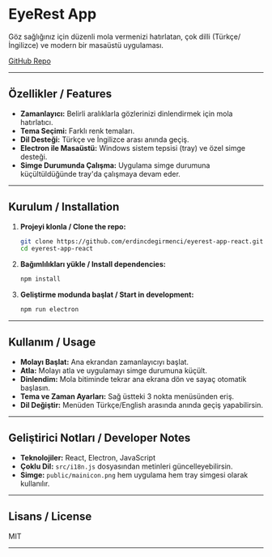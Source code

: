 # EyeRest App

Göz sağlığınız için düzenli mola vermenizi hatırlatan, çok dilli (Türkçe/İngilizce) ve modern bir masaüstü uygulaması.

[GitHub Repo](https://github.com/erdincdegirmenci/eyerest-app-react.git)

---

## Özellikler / Features

-  **Zamanlayıcı:** Belirli aralıklarla gözlerinizi dinlendirmek için mola hatırlatıcı.
-  **Tema Seçimi:** Farklı renk temaları.
-  **Dil Desteği:** Türkçe ve İngilizce arası anında geçiş.
-  **Electron ile Masaüstü:** Windows sistem tepsisi (tray) ve özel simge desteği.
-  **Simge Durumunda Çalışma:** Uygulama simge durumuna küçültüldüğünde tray'da çalışmaya devam eder.

---

## Kurulum / Installation

1. **Projeyi klonla / Clone the repo:**
   ```bash
   git clone https://github.com/erdincdegirmenci/eyerest-app-react.git
   cd eyerest-app-react
   ```

2. **Bağımlılıkları yükle / Install dependencies:**
   ```bash
   npm install
   ```

3. **Geliştirme modunda başlat / Start in development:**
   ```bash
   npm run electron
   ```

---

## Kullanım / Usage

- **Molayı Başlat:** Ana ekrandan zamanlayıcıyı başlat.
- **Atla:** Molayı atla ve uygulamayı simge durumuna küçült.
- **Dinlendim:** Mola bitiminde tekrar ana ekrana dön ve sayaç otomatik başlasın.
- **Tema ve Zaman Ayarları:** Sağ üstteki 3 nokta menüsünden eriş.
- **Dil Değiştir:** Menüden Türkçe/English arasında anında geçiş yapabilirsin.

---

## Geliştirici Notları / Developer Notes

- **Teknolojiler:** React, Electron, JavaScript
- **Çoklu Dil:** `src/i18n.js` dosyasından metinleri güncelleyebilirsin.
- **Simge:** `public/mainicon.png` hem uygulama hem tray simgesi olarak kullanılır.

---


## Lisans / License

MIT

---